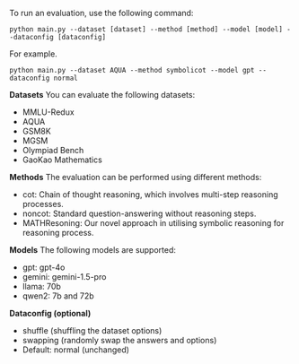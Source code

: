 To run an evaluation, use the following command:
```
python main.py --dataset [dataset] --method [method] --model [model] --dataconfig [dataconfig]
```

For example.
```
python main.py --dataset AQUA --method symbolicot --model gpt --dataconfig normal 
```


**Datasets**
You can evaluate the following datasets:

- MMLU-Redux
- AQUA
- GSM8K
- MGSM
- Olympiad Bench
- GaoKao Mathematics

**Methods**
The evaluation can be performed using different methods:

- cot: Chain of thought reasoning, which involves multi-step reasoning processes.
- noncot: Standard question-answering without reasoning steps.
- MATHResoning: Our novel approach in utilising symbolic reasoning for reasoning process.

**Models**
The following models are supported:
- gpt: gpt-4o
- gemini: gemini-1.5-pro
- llama: 70b
- qwen2: 7b and 72b

**Dataconfig (optional)**
- shuffle (shuffling the dataset options)
- swapping (randomly swap the answers and options)
- Default: normal (unchanged)
